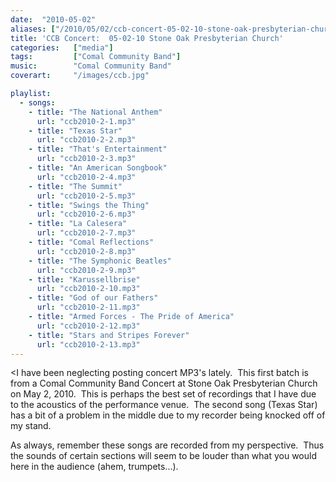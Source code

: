 ```yaml
---
date:  "2010-05-02"
aliases: ["/2010/05/02/ccb-concert-05-02-10-stone-oak-presbyterian-church/"]
title: 'CCB Concert:  05-02-10 Stone Oak Presbyterian Church'
categories:   ["media"]
tags:         ["Comal Community Band"]
music:        "Comal Community Band"
coverart:     "/images/ccb.jpg"

playlist:
  - songs:
    - title: "The National Anthem"
      url: "ccb2010-2-1.mp3"
    - title: "Texas Star"
      url: "ccb2010-2-2.mp3"
    - title: "That's Entertainment"
      url: "ccb2010-2-3.mp3"
    - title: "An American Songbook"
      url: "ccb2010-2-4.mp3"
    - title: "The Summit"
      url: "ccb2010-2-5.mp3"
    - title: "Swings the Thing"
      url: "ccb2010-2-6.mp3"
    - title: "La Calesera"
      url: "ccb2010-2-7.mp3"
    - title: "Comal Reflections"
      url: "ccb2010-2-8.mp3"
    - title: "The Symphonic Beatles"
      url: "ccb2010-2-9.mp3"
    - title: "Karussellbrise"
      url: "ccb2010-2-10.mp3"
    - title: "God of our Fathers"
      url: "ccb2010-2-11.mp3"
    - title: "Armed Forces - The Pride of America"
      url: "ccb2010-2-12.mp3"
    - title: "Stars and Stripes Forever"
      url: "ccb2010-2-13.mp3"
---
```

<I have been neglecting posting concert MP3's lately.  This first batch is from a Comal Community Band Concert at Stone Oak Presbyterian Church on May 2, 2010.  This is perhaps the best set of recordings that I have due to the acoustics of the performance venue.  The second song (Texas Star) has a bit of a problem in the middle due to my recorder being knocked off of my stand.

As always, remember these songs are recorded from my perspective.  Thus the sounds of certain sections will seem to be louder than what you would here in the audience (ahem, trumpets...).

